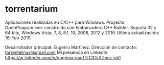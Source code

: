 # torrentarium

Aplicaciones realizadas en C/C++ para Windows.
Proyecto OpenProgram.exe: construído con Embarcadero C++ Builder.
Soporta 32 y 64 bits, Windows Vista, 7, 8, 8.1, 10, 2008, 2012 y 2016.
Ultima actualización: 18-Feb-2019.

Desarrollador principal: Eugenio Martínez.
Dirección de contacto: torrentelinux@gmail.com
Mi presencia en LinkedIn: https://ar.linkedin.com/in/eugenio-mart%C3%ADnez-ob1
